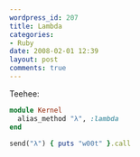```yaml
---
wordpress_id: 207
title: Lambda
categories:
- Ruby
date: 2008-02-01 12:39
layout: post
comments: true
---
```

Teehee:

``` ruby
module Kernel
  alias_method "λ", :lambda
end

send("λ") { puts "w00t" }.call
```

